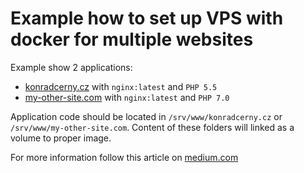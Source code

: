 # Example how to set up VPS with docker for multiple websites

Example show 2 applications:
 - [konradcerny.cz](http://konradcerny.cz) with `nginx:latest` and `PHP 5.5`
 - [my-other-site.com](http://my-other-site.com) with `nginx:latest` and `PHP 7.0`

Application code should be located in `/srv/www/konradcerny.cz` or `/srv/www/my-other-site.com`.
Content of these folders will linked as a volume to proper image.

For more information follow this article on [medium.com](http://...)
